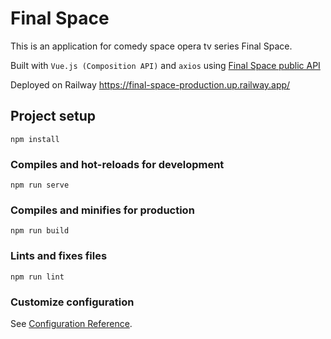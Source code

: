 # Final Space

This is an application for comedy space opera tv series Final Space.

Built with `Vue.js (Composition API)` and `axios` using [Final Space public API](https://finalspaceapi.com/)

Deployed on Railway https://final-space-production.up.railway.app/



## Project setup
```
npm install
```

### Compiles and hot-reloads for development
```
npm run serve
```

### Compiles and minifies for production
```
npm run build
```

### Lints and fixes files
```
npm run lint
```

### Customize configuration
See [Configuration Reference](https://cli.vuejs.org/config/).

